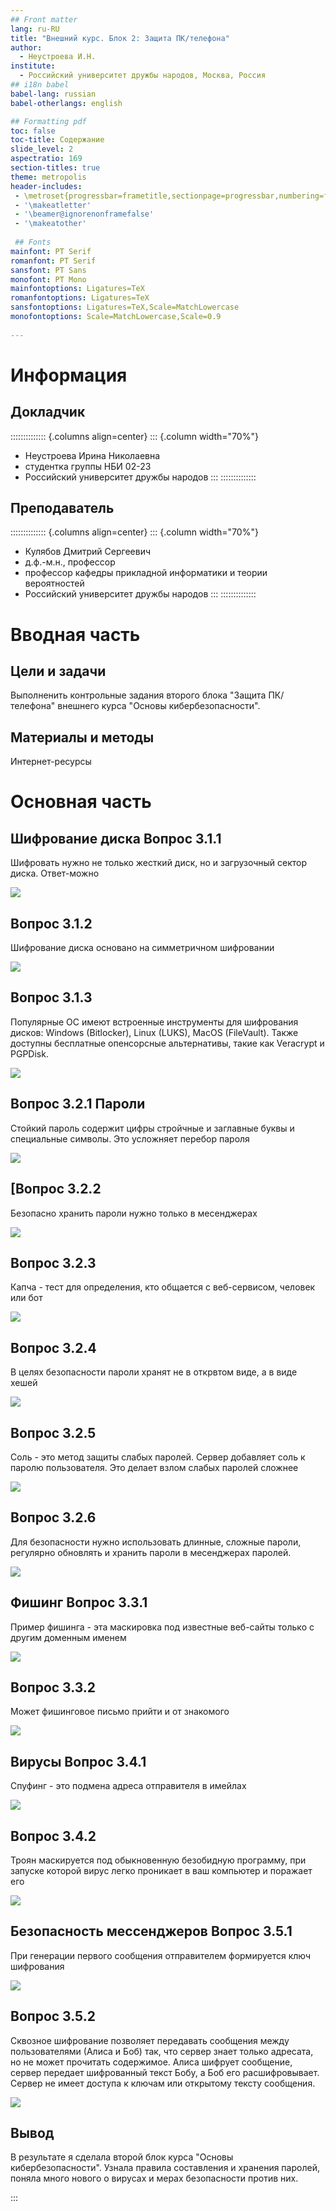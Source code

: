 ```yaml
---
## Front matter
lang: ru-RU
title: "Внешний курс. Блок 2: Защита ПК/телефона"
author:
  - Неустроева И.Н.
institute:
  - Российский университет дружбы народов, Москва, Россия
## i18n babel
babel-lang: russian
babel-otherlangs: english

## Formatting pdf
toc: false
toc-title: Содержание
slide_level: 2
aspectratio: 169
section-titles: true
theme: metropolis
header-includes:
 - \metroset{progressbar=frametitle,sectionpage=progressbar,numbering=fraction}
 - '\makeatletter'
 - '\beamer@ignorenonframefalse'
 - '\makeatother'
 
 ## Fonts
mainfont: PT Serif
romanfont: PT Serif
sansfont: PT Sans
monofont: PT Mono
mainfontoptions: Ligatures=TeX
romanfontoptions: Ligatures=TeX
sansfontoptions: Ligatures=TeX,Scale=MatchLowercase
monofontoptions: Scale=MatchLowercase,Scale=0.9
 
---
```


# Информация

## Докладчик

:::::::::::::: {.columns align=center}
::: {.column width="70%"}

  * Неустроева Ирина Николаевна
  * студентка группы НБИ 02-23
  * Российский университет дружбы народов
:::
::::::::::::::

## Преподаватель

:::::::::::::: {.columns align=center}
::: {.column width="70%"}

  * Кулябов Дмитрий Сергеевич
  * д.ф.-м.н., профессор
  * профессор кафедры прикладной информатики и теории вероятностей
  * Российский университет дружбы народов
:::
::::::::::::::

# Вводная часть

## Цели и задачи

Выполненить контрольные задания второго блока "Защита ПК/телефона" внешнего курса "Основы кибербезопасности".

## Материалы и методы

Интернет-ресурсы

# Основная часть 

## Шифрование диска Вопрос 3.1.1

Шифровать нужно не только жесткий диск, но и загрузочный сектор диска. Ответ-можно

![](image/1.png)

## Вопрос 3.1.2

Шифрование диска основано на симметричном шифровании

![](image/2.png)

## Вопрос 3.1.3

Популярные ОС имеют встроенные инструменты для шифрования дисков: Windows (Bitlocker), Linux (LUKS), MacOS (FileVault). Также доступны бесплатные опенсорсные альтернативы, такие как Veracrypt и PGPDisk.

![](image/3.png)

## Вопрос 3.2.1 Пароли

Стойкий пароль содержит цифры стройчные и заглавные буквы и специальные символы. Это усложняет перебор пароля

![](image/4.png)

## [Вопрос 3.2.2

Безопасно хранить пароли нужно только в месенджерах 

![](image/5.png)

## Вопрос 3.2.3

Капча - тест для определения, кто общается с веб-сервисом, человек или бот

![](image/6.png)

## Вопрос 3.2.4

В целях безопасности пароли хранят не в открвтом виде, а в виде хешей

![](image/7.png)

## Вопрос 3.2.5

Соль - это метод защиты слабых паролей. Сервер добавляет соль к паролю пользователя. Это делает взлом слабых паролей сложнее 

![](image/8.png)

##  Вопрос 3.2.6

Для безопасности нужно использовать длинные, сложные пароли, регулярно обновлять и хранить пароли в месенджерах паролей.

![](image/9.png)

## Фишинг Вопрос 3.3.1

Пример фишинга - эта маскировка под известные веб-сайты только с другим доменным именем

![](image/10.png)

## Вопрос 3.3.2

Может фишинговое письмо прийти и от знакомого

![](image/11.png)

##  Вирусы Вопрос 3.4.1

Спуфинг - это подмена адреса отправителя в имейлах

![](image/12.png)

## Вопрос 3.4.2

Троян маскируется под обыкновенную безобидную программу, при запуске которой вирус легко проникает в ваш компьютер и поражает его

![](image/13.png)

## Безопасность мессенджеров Вопрос 3.5.1

При генерации первого сообщения отправителем формируется ключ шифрования

![](image/14.png)

## Вопрос 3.5.2

Сквозное шифрование позволяет передавать сообщения между пользователями (Алиса и Боб) так, что сервер знает только адресата, но не может прочитать содержимое. Алиса шифрует сообщение, сервер передает шифрованный текст Бобу, а Боб его расшифровывает. Сервер не имеет доступа к ключам или открытому тексту сообщения.

![](image/15.png)

## Вывод

В результате я сделала второй блок курса "Основы кибербезопасности". Узнала правила составления и хранения паролей, поняла много нового о вирусах и мерах безопасности против них.

:::

